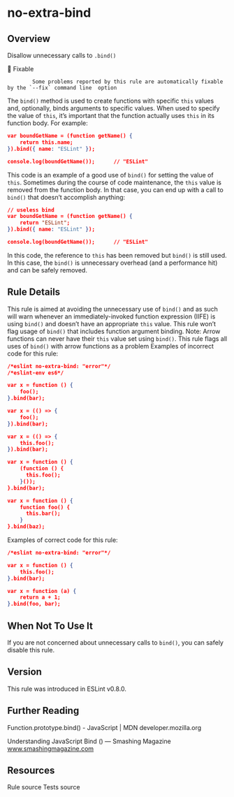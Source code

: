 
# no-extra-bind
## Overview
Disallow unnecessary calls to `.bind()`


🔧 Fixable

            Some problems reported by this rule are automatically fixable by the `--fix` command line  option
        


The `bind()` method is used to create functions with specific `this` values and, optionally, binds arguments to specific values. When used to specify the value of `this`, it’s important that the function actually uses `this` in its function body. For example:

```json
var boundGetName = (function getName() {
    return this.name;
}).bind({ name: "ESLint" });

console.log(boundGetName());      // "ESLint"
```
This code is an example of a good use of `bind()` for setting the value of `this`.
Sometimes during the course of code maintenance, the `this` value is removed from the function body. In that case, you can end up with a call to `bind()` that doesn’t accomplish anything:

```json
// useless bind
var boundGetName = (function getName() {
    return "ESLint";
}).bind({ name: "ESLint" });

console.log(boundGetName());      // "ESLint"
```
In this code, the reference to `this` has been removed but `bind()` is still used. In this case, the `bind()` is unnecessary overhead (and a performance hit) and can be safely removed.
## Rule Details
This rule is aimed at avoiding the unnecessary use of `bind()` and as such will warn whenever an immediately-invoked function expression (IIFE) is using `bind()` and doesn’t have an appropriate `this` value. This rule won’t flag usage of `bind()` that includes function argument binding.
Note: Arrow functions can never have their `this` value set using `bind()`. This rule flags all uses of `bind()` with arrow functions as a problem
Examples of incorrect code for this rule:


```json
/*eslint no-extra-bind: "error"*/
/*eslint-env es6*/

var x = function () {
    foo();
}.bind(bar);

var x = (() => {
    foo();
}).bind(bar);

var x = (() => {
    this.foo();
}).bind(bar);

var x = function () {
    (function () {
      this.foo();
    }());
}.bind(bar);

var x = function () {
    function foo() {
      this.bar();
    }
}.bind(baz);
```
Examples of correct code for this rule:


```json
/*eslint no-extra-bind: "error"*/

var x = function () {
    this.foo();
}.bind(bar);

var x = function (a) {
    return a + 1;
}.bind(foo, bar);
```
## When Not To Use It
If you are not concerned about unnecessary calls to `bind()`, you can safely disable this rule.
## Version
This rule was introduced in ESLint v0.8.0.
## Further Reading





Function.prototype.bind() - JavaScript | MDN 
 developer.mozilla.org










Understanding JavaScript Bind () — Smashing Magazine 
 www.smashingmagazine.com





## Resources

Rule source 
Tests source 

